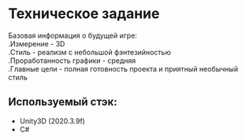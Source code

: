 # Техническое задание
Базовая информация о будущей игре: </br>
.Измерение - 3D </br>
.Стиль - реализм с небольшой фэнтезийностью </br>
.Проработанность графики - средняя </br>
.Главные цели - полная готовность проекта и приятный необычный стиль </br>
 
## Используемый стэк:
- Unity3D (2020.3.9f)
- C#

